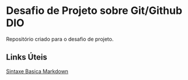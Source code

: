 #  Desafio de Projeto sobre Git/Github DIO
Repositório criado para o desafio de projeto.

## Links Úteis
[Sintaxe Basica Markdown](https://www.markdownguide.org/basic-syntax/)
